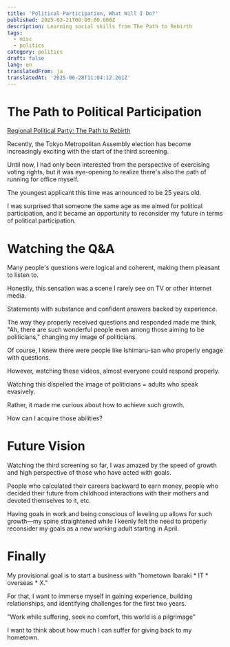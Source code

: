 ```yaml
---
title: 'Political Participation, What Will I Do?'
published: 2025-03-21T00:00:00.000Z
description: Learning social skills from The Path to Rebirth
tags:
  - misc
  - politics
category: politics
draft: false
lang: en
translatedFrom: ja
translatedAt: '2025-06-28T11:04:12.261Z'
---
```

# The Path to Political Participation
[Regional Political Party: The Path to Rebirth](https://www.youtube.com/@The-Path-to-Rebirth)

Recently, the Tokyo Metropolitan Assembly election has become increasingly exciting with the start of the third screening.

Until now, I had only been interested from the perspective of exercising voting rights, but it was eye-opening to realize there's also the path of running for office myself.

The youngest applicant this time was announced to be 25 years old.

I was surprised that someone the same age as me aimed for political participation, and it became an opportunity to reconsider my future in terms of political participation.

# Watching the Q&A

Many people's questions were logical and coherent, making them pleasant to listen to.

Honestly, this sensation was a scene I rarely see on TV or other internet media.

Statements with substance and confident answers backed by experience.

The way they properly received questions and responded made me think, "Ah, there are such wonderful people even among those aiming to be politicians," changing my image of politicians.

Of course, I knew there were people like Ishimaru-san who properly engage with questions.

However, watching these videos, almost everyone could respond properly.

Watching this dispelled the image of politicians = adults who speak evasively.

Rather, it made me curious about how to achieve such growth.

How can I acquire those abilities?

# Future Vision

Watching the third screening so far, I was amazed by the speed of growth and high perspective of those who have acted with goals.

People who calculated their careers backward to earn money, people who decided their future from childhood interactions with their mothers and devoted themselves to it, etc.

Having goals in work and being conscious of leveling up allows for such growth—my spine straightened while I keenly felt the need to properly reconsider my goals as a new working adult starting in April.

# Finally

My provisional goal is to start a business with "hometown Ibaraki * IT * overseas * X."

For that, I want to immerse myself in gaining experience, building relationships, and identifying challenges for the first two years.

"Work while suffering, seek no comfort, this world is a pilgrimage"

I want to think about how much I can suffer for giving back to my hometown.
